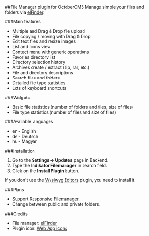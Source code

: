 ##File Manager plugin for OctoberCMS
Manage simple your files and folders via [elFinder](http://elfinder.org).

###Main features
* Multiple and Drag & Drop file upload
* File copying / moving with Drag & Drop
* Edit text files and resize images
* List and Icons view
* Contect menu with generic operations
* Favories directory list
* Directory selection history
* Archives create / extract (zip, rar, etc.)
* File and directory descriptions
* Search files and folders
* Detailed file type statistics
* Lots of keyboard shortcuts

###Widgets
* Basic file statistics (number of folders and files, size of files)
* File type statistics (number of files and size of files)

###Available languages
* en - English
* de - Deutsch
* hu - Magyar

###Installation
1. Go to the __Settings -> Updates__ page in Backend.
1. Type the __Indikator.Filemanager__ in search field.
1. Click on the __Install Plugin__ button.

If you don't use the [Wysiwyg Editors](https://octobercms.com/plugin/anandpatel-wysiwygeditors) plugin, you need to install it.

###Plans
* Support [Responsive Filemanager](http://www.responsivefilemanager.com).
* Change between public and private folders.

###Credits
* File manager: [elFinder](https://github.com/Studio-42/elFinder)
* Plugin icon: [Web App icons](http://icons8.com/web-app/new-icons/all)
